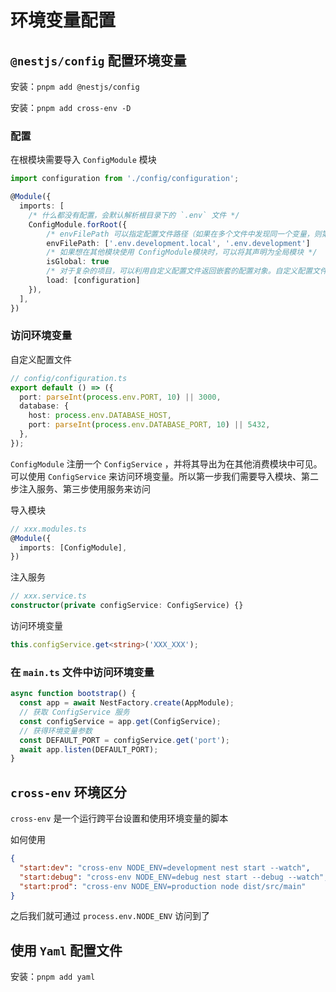 # 环境变量配置

## `@nestjs/config` 配置环境变量

安装：`pnpm add @nestjs/config`

安装：`pnpm add cross-env -D`

### 配置

在根模块需要导入 `ConfigModule` 模块

```ts
import configuration from './config/configuration';

@Module({
  imports: [
    /* 什么都没有配置，会默认解析根目录下的 `.env` 文件 */
    ConfigModule.forRoot({
        /* envFilePath 可以指定配置文件路径（如果在多个文件中发现同一个变量，则第一个变量优先） */
        envFilePath: ['.env.development.local', '.env.development']
        /* 如果想在其他模块使用 ConfigModule模块时，可以将其声明为全局模块 */
        isGlobal: true
        /* 对于复杂的项目，可以利用自定义配置文件返回嵌套的配置对象。自定义配置文件导出一个工厂函数，该函数返回一个配置对象。配置对象可以是任意嵌套的普通 JavaScript 对象 */
        load: [configuration]
    }),
  ],
})
```

### 访问环境变量

自定义配置文件

```ts
// config/configuration.ts
export default () => ({
  port: parseInt(process.env.PORT, 10) || 3000,
  database: {
    host: process.env.DATABASE_HOST,
    port: parseInt(process.env.DATABASE_PORT, 10) || 5432,
  },
});
```

`ConfigModule` 注册一个 `ConfigService` ，并将其导出为在其他消费模块中可见。可以使用 `ConfigService` 来访问环境变量。所以第一步我们需要导入模块、第二步注入服务、第三步使用服务来访问

导入模块

```ts
// xxx.modules.ts
@Module({
  imports: [ConfigModule],
})
```

注入服务

```ts
// xxx.service.ts
constructor(private configService: ConfigService) {}
```

访问环境变量

```ts
this.configService.get<string>('XXX_XXX');
```

### 在 `main.ts` 文件中访问环境变量

```ts
async function bootstrap() {
  const app = await NestFactory.create(AppModule);
  // 获取 ConfigService 服务
  const configService = app.get(ConfigService);
  // 获得环境变量参数
  const DEFAULT_PORT = configService.get('port');
  await app.listen(DEFAULT_PORT);
}
```

## `cross-env` 环境区分

`cross-env` 是一个运行跨平台设置和使用环境变量的脚本

如何使用

```json
{
  "start:dev": "cross-env NODE_ENV=development nest start --watch",
  "start:debug": "cross-env NODE_ENV=debug nest start --debug --watch",
  "start:prod": "cross-env NODE_ENV=production node dist/src/main"
}
```

之后我们就可通过 `process.env.NODE_ENV` 访问到了

## 使用 `Yaml` 配置文件

安装：`pnpm add yaml`
